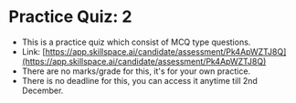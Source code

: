 # Practice Quiz: 2

* This is a practice quiz which consist of MCQ type questions.
* Link: [https://app.skillspace.ai/candidate/assessment/Pk4ApWZTJ8Q](https://app.skillspace.ai/candidate/assessment/Pk4ApWZTJ8Q)
* There are no marks/grade for this, it's for your own practice.
* There is no deadline for this, you can access it anytime till 2nd December.
